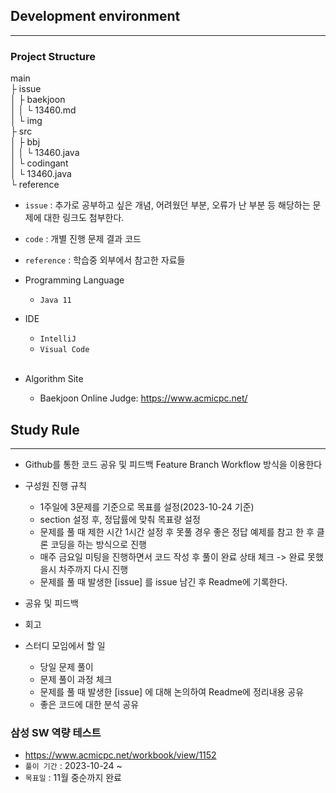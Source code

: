 ## Development environment

---

### Project Structure

main                <br>
├ issue             <br>
│ ├ baekjoon        <br>
│ │ └ 13460.md      <br>
│ └ img             <br>
├ src  
│  ├ bbj            <br>
│  │ └ 13460.java   <br>
│  └ codingant      <br>
│    └ 13460.java   <br>
└ reference         <br>

* `issue` : 추가로 공부하고 싶은 개념, 어려웠던 부분, 오류가 난 부분 등 해당하는 문제에 대한 링크도 첨부한다.
* `code` : 개별 진행 문제 결과 코드
* `reference` : 학습중 외부에서 참고한 자료들 <br>


* Programming Language
    * `Java 11` <br>

* IDE
    * `IntelliJ`
    * `Visual Code`
<br><br>

* Algorithm Site
    * Baekjoon Online Judge: https://www.acmicpc.net/


## Study Rule

---

* Github를 통한 코드 공유 및 피드백
  Feature Branch Workflow 방식을 이용한다

* 구성원 진행 규칙
    * 1주일에 3문제를 기준으로 목표를 설정(2023-10-24 기준)
    * section 설정 후, 정답률에 맞춰 목표량 설정
    * 문제를 풀 때 제한 시간 1시간 설정 후 못풀 경우 좋은 정답 예제를 참고 한 후 클론 코딩을 하는 방식으로 진행
    * 매주 금요일 미팅을 진행하면서 코드 작성 후 풀이 완료 상태 체크 -> 완료 못했을시 차주까지 다시 진행
    * 문제를 풀 때 발생한 [issue] 를 issue 남긴 후 Readme에 기록한다.


* 공유 및 피드백

* 회고

* 스터디 모임에서 할 일
    * 당일 문제 풀이
    * 문제 풀이 과정 체크
    * 문제를 풀 때 발생한 [issue] 에 대해 논의하여 Readme에 정리내용 공유
    * 좋은 코드에 대한 분석 공유

### 삼성 SW 역량 테스트
* https://www.acmicpc.net/workbook/view/1152
* `풀이 기간` : 2023-10-24 ~
* `목표일` : 11월 중순까지 완료
 